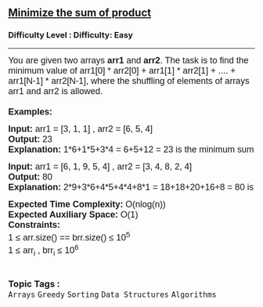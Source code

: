 <h2><a href="https://www.geeksforgeeks.org/problems/minimize-the-sum-of-product1525/1?page=1&sprint=a663236c31453b969852f9ea22507634&sortBy=latest">Minimize the sum of product</a></h2><h3>Difficulty Level : Difficulty: Easy</h3><hr><div class="problems_problem_content__Xm_eO"><p><span style="font-family: arial,helvetica,sans-serif;"><span style="font-size: 18px;">You are given two arrays<strong> arr1</strong>&nbsp;and <strong>arr2</strong>. The task is to find the minimum value of arr1[0] * arr2[0] + arr1[1] * arr2[1] + .... + arr1[N-1] * arr2[N-1], where the shuffling of elements of arrays arr1 and arr2&nbsp;is allowed.<br><br><strong>Examples:</strong></span></span></p>
<pre><span style="font-family: arial,helvetica,sans-serif;"><span style="font-size: 18px;"><strong>Input: </strong>arr1 = [3, 1, 1] , arr2 = [6, 5, 4]
<strong>Output: </strong>23 </span>
<span style="font-size: 18px;"><strong><span style="font-size: 18px;">Explanation:</span> </strong></span><span style="font-size: 18px;">1*6+1*5+3*4 = 6+5+12 = 23 is the minimum sum.</span></span></pre>
<pre><span style="font-family: arial,helvetica,sans-serif;"><span style="font-size: 18px;"><strong>Input: </strong>arr1 = [6, 1, 9, 5, 4] , arr2 = [3, 4, 8, 2, 4]
<strong>Output: </strong>80
<strong>Explanation: </strong></span><span style="font-size: 18px;">2*9+3*6+4*5+4*4+8*1 = 18+18+20+16+8 = 80 is the minimum sum.</span></span></pre>
<p><span style="font-family: arial,helvetica,sans-serif;"><span style="font-size: 18px;"><strong>Expected Time Complexity:</strong> O(nlog(n))<br><strong>Expected Auxiliary Space:</strong> O(1)<br></span></span><span style="font-family: arial,helvetica,sans-serif;"><span style="font-size: 18px;"><strong>Constraints:</strong><br>1 ≤ arr.size() == brr.size() ≤ 10<sup>5</sup><br>1 ≤ arr<sub>i</sub> , brr<sub>i</sub> ≤ 10<sup>6</sup></span></span></p></div><br><p><span style=font-size:18px><strong>Topic Tags : </strong><br><code>Arrays</code>&nbsp;<code>Greedy</code>&nbsp;<code>Sorting</code>&nbsp;<code>Data Structures</code>&nbsp;<code>Algorithms</code>&nbsp;